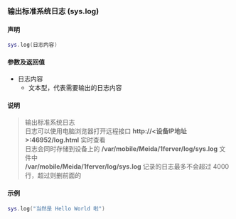 ### 输出标准系统日志 \(**sys\.log**\)


#### 声明
```lua
sys.log(日志内容)
```


#### 参数及返回值
- 日志内容
    - 文本型，代表需要输出的日志内容


#### 说明
> 输出标准系统日志  
> 日志可以使用电脑浏览器打开远程接口 **http://<设备IP地址\>:46952/log\.html** 实时查看  
> 日志会同时存储到设备上的 **/var/mobile/Meida/1ferver/log/sys\.log** 文件中  
> **/var/mobile/Meida/1ferver/log/sys\.log** 记录的日志最多不会超过 4000 行，超过则删前面的  

  
#### 示例  
```lua
sys.log("当然是 Hello World 啦")
```


